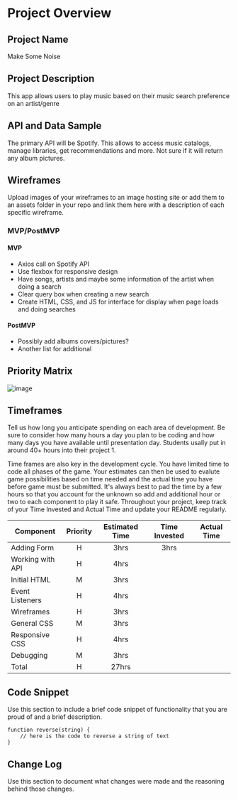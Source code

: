 
# Project Overview

## Project Name

Make Some Noise

## Project Description

This app allows users to play music based on their music search preference on an artist/genre

## API and Data Sample

The primary API will be Spotify. This allows to access music catalogs, manage libraries, get recommendations and more. Not sure if it will return any album pictures.

## Wireframes

Upload images of your wireframes to an image hosting site or add them to an assets folder in your repo and link them here with a description of each specific wireframe.

### MVP/PostMVP

#### MVP 

-	Axios call on Spotify API
-	Use flexbox for responsive design
-	Have songs, artists and maybe some information of the artist when doing a search
-	Clear query box when creating a new search
-	Create HTML, CSS, and JS for interface for display when page loads and doing searches


#### PostMVP  

- Possibly add albums covers/pictures? 
- Another list for additional 

## Priority Matrix
 
![image](https://user-images.githubusercontent.com/88290507/131406364-7d1ed3c4-f344-492c-9753-cb3597858d2d.png)



## Timeframes

Tell us how long you anticipate spending on each area of development. Be sure to consider how many hours a day you plan to be coding and how many days you have available until presentation day. Students usally put in around 40+ hours into their project 1.

Time frames are also key in the development cycle.  You have limited time to code all phases of the game.  Your estimates can then be used to evalute game possibilities based on time needed and the actual time you have before game must be submitted. It's always best to pad the time by a few hours so that you account for the unknown so add and additional hour or two to each component to play it safe. Throughout your project, keep track of your Time Invested and Actual Time and update your README regularly.

| Component | Priority | Estimated Time | Time Invested | Actual Time |
| --- | :---: |  :---: | :---: | :---: |
| Adding Form | H | 3hrs| 3hrs |  
| Working with API | H | 4hrs|  | 
| Initial HTML | M | 3hrs |
| Event Listeners | H | 4hrs |
| Wireframes | H | 3hrs |
| General CSS | M | 3hrs |
| Responsive CSS | H | 4hrs | 
| Debugging | M | 3hrs |
| Total | H | 27hrs| 

## Code Snippet

Use this section to include a brief code snippet of functionality that you are proud of and a brief description.  

```
function reverse(string) {
	// here is the code to reverse a string of text
}
```

## Change Log
 Use this section to document what changes were made and the reasoning behind those changes.  
